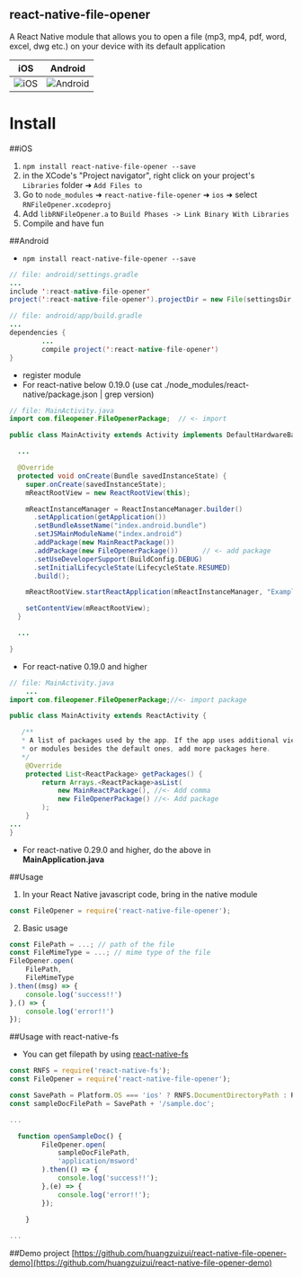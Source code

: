 react-native-file-opener
-
A React Native module that allows you to open a file (mp3, mp4, pdf, word, excel, dwg etc.) on your device with its default application

iOS | Android
------- | ----
<img title="iOS" src="https://github.com/huangzuizui/react-native-file-opener/blob/master/assets/ios_screen.gif"> | <img title="Android" src="https://raw.githubusercontent.com/huangzuizui/react-native-file-opener/master/assets/android_screen.gif">

# Install
##iOS
1. `npm install react-native-file-opener --save`
2. in the XCode's "Project navigator", right click on your project's `Libraries` folder ➜ `Add Files to`
3. Go to `node_modules` ➜ `react-native-file-opener` ➜ `ios` ➜ select `RNFileOpener.xcodeproj`
4. Add `libRNFileOpener.a` to `Build Phases -> Link Binary With Libraries`
5. Compile and have fun

##Android
* `npm install react-native-file-opener --save`
```java
// file: android/settings.gradle
...
include ':react-native-file-opener'
project(':react-native-file-opener').projectDir = new File(settingsDir, '../node_modules/react-native-file-opener/android')
```

```java
// file: android/app/build.gradle
...
dependencies {
		...
		compile project(':react-native-file-opener')
}
```
* register module
* For react-native below 0.19.0 (use cat ./node_modules/react-native/package.json | grep version)
```java
// file: MainActivity.java
import com.fileopener.FileOpenerPackage;  // <- import

public class MainActivity extends Activity implements DefaultHardwareBackBtnHandler {

  ...

  @Override
  protected void onCreate(Bundle savedInstanceState) {
    super.onCreate(savedInstanceState);
    mReactRootView = new ReactRootView(this);

    mReactInstanceManager = ReactInstanceManager.builder()
      .setApplication(getApplication())
      .setBundleAssetName("index.android.bundle")
      .setJSMainModuleName("index.android")
      .addPackage(new MainReactPackage())
      .addPackage(new FileOpenerPackage())      // <- add package
      .setUseDeveloperSupport(BuildConfig.DEBUG)
      .setInitialLifecycleState(LifecycleState.RESUMED)
      .build();

    mReactRootView.startReactApplication(mReactInstanceManager, "ExampleRN", null);

    setContentView(mReactRootView);
  }

  ...

}
```
* For react-native 0.19.0 and higher
```java
// file: MainActivity.java
	...
import com.fileopener.FileOpenerPackage;//<- import package

public class MainActivity extends ReactActivity {

   /**
   * A list of packages used by the app. If the app uses additional views
   * or modules besides the default ones, add more packages here.
   */
    @Override
    protected List<ReactPackage> getPackages() {
        return Arrays.<ReactPackage>asList(
            new MainReactPackage(), //<- Add comma
            new FileOpenerPackage() //<- Add package
        );
    }
...
}
```

* For react-native 0.29.0 and higher, do the above in **MainApplication.java**

##Usage
1. In your React Native javascript code, bring in the native module
```javascript
const FileOpener = require('react-native-file-opener');
```
2. Basic usage
```javascript
const FilePath = ...; // path of the file
const FileMimeType = ...; // mime type of the file
FileOpener.open(
    FilePath,
    FileMimeType
).then((msg) => {
    console.log('success!!')
},() => {
    console.log('error!!')
});
```
##Usage with react-native-fs
* You can get filepath by using [react-native-fs](https://github.com/johanneslumpe/react-native-fs)

```javascript
const RNFS = require('react-native-fs');
const FileOpener = require('react-native-file-opener');

const SavePath = Platform.OS === 'ios' ? RNFS.DocumentDirectoryPath : RNFS.ExternalDirectoryPath;
const sampleDocFilePath = SavePath + '/sample.doc';

...

  function openSampleDoc() {
        FileOpener.open(
            sampleDocFilePath,
            'application/msword'
        ).then(() => {
            console.log('success!!');
        },(e) => {
            console.log('error!!');
        });

    }
    
...
```
##Demo project
[https://github.com/huangzuizui/react-native-file-opener-demo](https://github.com/huangzuizui/react-native-file-opener-demo)
